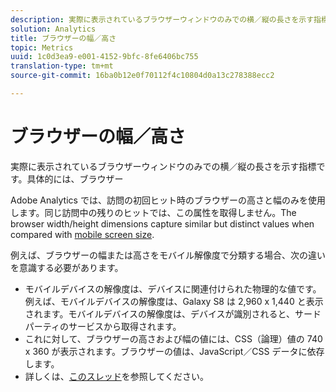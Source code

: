 ```yaml
---
description: 実際に表示されているブラウザーウィンドウのみでの横／縦の長さを示す指標です。具体的には、ブラウザー
solution: Analytics
title: ブラウザーの幅／高さ
topic: Metrics
uuid: 1c0d3ea9-e001-4152-9bfc-8fe6406bc755
translation-type: tm+mt
source-git-commit: 16ba0b12e0f70112f4c10804d0a13c278388ecc2

---
```



# ブラウザーの幅／高さ

実際に表示されているブラウザーウィンドウのみでの横／縦の長さを示す指標です。具体的には、ブラウザー

Adobe Analytics では、訪問の初回ヒット時のブラウザーの高さと幅のみを使用します。同じ訪問中の残りのヒットでは、この属性を取得しません。The browser width/height dimensions capture similar but distinct values when compared with [mobile screen size](/help/components/c-variables/dimensionslist/reports-mobile.md#topic_D306EA4558194488AC47A45B9C570150).

例えば、ブラウザーの幅または高さをモバイル解像度で分類する場合、次の違いを意識する必要があります。

* モバイルデバイスの解像度は、デバイスに関連付けられた物理的な値です。例えば、モバイルデバイスの解像度は、Galaxy S8 は 2,960 x 1,440 と表示されます。モバイルデバイスの解像度は、デバイスが識別されると、サードパーティのサービスから取得されます。
* これに対して、ブラウザーの高さおよび幅の値には、CSS（論理）値の 740 x 360 が表示されます。ブラウザーの値は、JavaScript／CSS データに依存します。
* 詳しくは、[このスレッド](https://stackoverflow.com/questions/8785643/what-exactly-is-device-pixel-ratio)を参照してください。


